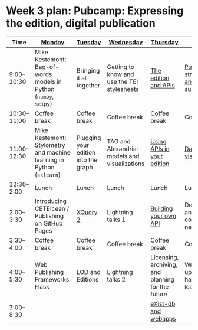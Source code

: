 # Week 3 plan: Pubcamp: Expressing the edition, digital publication

Time | [Monday](week_3_day_1_plan.md) |[Tuesday](week_3_day_2_plan.md) |[Wednesday](week_3_day_3_plan.md) |[Thursday](week_3_day_4_plan.md) |[Friday](week_3_day_5_plan.md) |[Saturday](week_3_day_6_plan.md) |
---- | ---- | ---- | ---- | ---- | ---- | ----
9:00–10:30 |  Mike Kestemont: Bag-of-words models in Python (`numpy`, `scipy`) | Bringing it all together | Getting to know and use the TEI stylesheets | [The edition and APIs](api_intro.md) | [Publishing strategies and sustainability](publish.md) | Rationale and design of the Institute 
10:30–11:00 |  Coffee break | Coffee break | Coffee break | Coffee break | Coffee break | Coffee break 
11:00–12:30 |  Mike Kestemont: Stylometry and machine learning in Python (`sklearn`) | Plugging your edition into the graph | TAG and Alexandria: models and visualizations | [Using APIs in your edition](using_apis_edition.md) | [Data visualization](visualization.md) | Rationale and design of the Institute (continued) 
12:30–2:00 |  Lunch | Lunch | Lunch | Lunch | Lunch |       
2:00–3:30 |  Introducing CETEIcean / Publishing on GitHub Pages | [XQuery 2](xquery_2.md) | Lightning talks 1 | [Building your own API](building_apis.md) | Deployment and further coding if needed |       
3:30–4:00 |  Coffee break | Coffee break | Coffee break | Coffee break | Coffee break |       
4:00–5:30 |  Web Publishing Frameworks: Flask | LOD and Editions | Lightning talks 2 | Licensing, archiving, and planning for the future | Wrapping up: What have we learned? |       
7:00–8:30 |        |       |       | [eXist-db and webapps](xquery_3.md) |       |       
